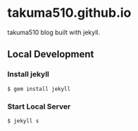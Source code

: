 # takuma510.github.io

takuma510 blog built with jekyll.

## Local Development

### Install jekyll

    $ gem install jekyll

### Start Local Server

    $ jekyll s
